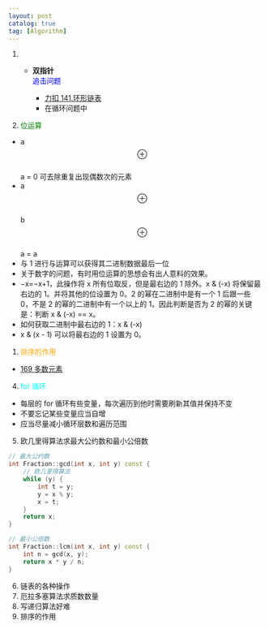 ```yaml
---
layout: post
catalog: true
tag: [Algorithm]
---
```


1. - **双指针**  
     <font color = "blue">追击问题 </font>

     - [力扣 141.环形链表](https://leetcode-cn.com/problems/linked-list-cycle/)
     - 在循环问题中

1. <font color = "green">位运算 </font>

- a  
  $$ \oplus$$  
  a = 0
  可去除重复出现偶数次的元素
- a  
  $$\oplus$$   
  b  
  $$\oplus$$  
  a = a
- 与 1 进行与运算可以获得其二进制数据最后一位
- 关于数字的问题，有时用位运算的思想会有出人意料的效果。
- −x=¬x+1，此操作将 x 所有位取反，但是最右边的 1 除外。x & (-x) 将保留最右边的 1。并将其他的位设置为 0。2 的幂在二进制中是有一个 1 后跟一些 0，不是 2 的幂的二进制中有一个以上的 1。因此判断是否为 2 的幂的关键是：判断 x & (-x) == x。
- 如何获取二进制中最右边的 1：x & (-x)
- x & (x - 1) 可以将最右边的 1 设置为 0。

1. <font color = "orange">排序的作用 </font>

- [169 多数元素](https://leetcode-cn.com/problems/majority-element/)

4. <font color = "cyan"> for 循环 </font>

- 每层的 for 循环有些变量，每次遍历到他时需要刷新其值并保持不变
- 不要忘记某些变量应当自增
- 应当尽量减小循环层数和遍历范围

5. 欧几里得算法求最大公约数和最小公倍数

```c++
// 最大公约数
int Fraction::gcd(int x, int y) const {
    // 欧几里得算法
    while (y) {
        int t = y;
        y = x % y;
        x = t;
    }
    return x;
}

// 最小公倍数
int Fraction::lcm(int x, int y) const {
    int n = gcd(x, y);
    return x * y / n;
}
```

6. 链表的各种操作
7. 厄拉多塞算法求质数数量
8. 写递归算法好难
9. 排序的作用

